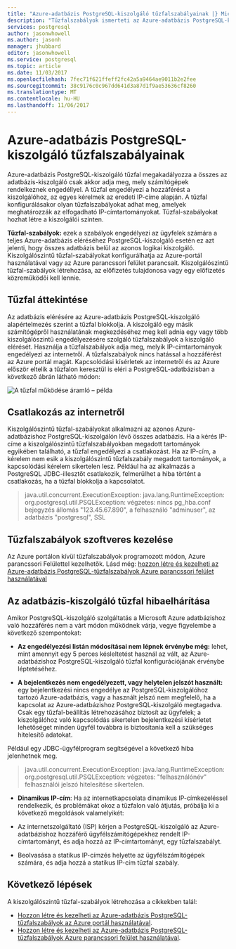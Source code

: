 ```yaml
---
title: "Azure-adatbázis PostgreSQL-kiszolgáló tűzfalszabályainak |} Microsoft Docs"
description: "Tűzfalszabályok ismerteti az Azure-adatbázis PostgreSQL-kiszolgáló számára."
services: postgresql
author: jasonwhowell
ms.author: jasonh
manager: jhubbard
editor: jasonwhowell
ms.service: postgresql
ms.topic: article
ms.date: 11/03/2017
ms.openlocfilehash: 7fec71f621ffeff2fc42a5a9464ae9011b2e2fee
ms.sourcegitcommit: 38c9176c0c967dd641d3a87d1f9ae53636cf8260
ms.translationtype: MT
ms.contentlocale: hu-HU
ms.lasthandoff: 11/06/2017
---
```

# <a name="azure-database-for-postgresql-server-firewall-rules"></a>Azure-adatbázis PostgreSQL-kiszolgáló tűzfalszabályainak
Azure-adatbázis PostgreSQL-kiszolgáló tűzfal megakadályozza a összes az adatbázis-kiszolgáló csak akkor adja meg, mely számítógépek rendelkeznek engedéllyel. A tűzfal engedélyezi a hozzáférést a kiszolgálóhoz, az egyes kérelmek az eredeti IP-címe alapján.
A tűzfal konfigurálásakor olyan tűzfalszabályokat adhat meg, amelyek meghatározzák az elfogadható IP-címtartományokat. Tűzfal-szabályokat hozhat létre a kiszolgálói szinten.

**Tűzfal-szabályok:** ezek a szabályok engedélyezi az ügyfelek számára a teljes Azure-adatbázis eléréséhez PostgreSQL-kiszolgáló esetén ez azt jelenti, hogy összes adatbázis belül az azonos logikai kiszolgáló. Kiszolgálószintű tűzfal-szabályokat konfigurálhatja az Azure-portál használatával vagy az Azure parancssori felület parancsait. Kiszolgálószintű tűzfal-szabályok létrehozása, az előfizetés tulajdonosa vagy egy előfizetés közreműködői kell lennie.

## <a name="firewall-overview"></a>Tűzfal áttekintése
Az adatbázis elérésére az Azure-adatbázis PostgreSQL-kiszolgáló alapértelmezés szerint a tűzfal blokkolja. A kiszolgáló egy másik számítógépről használatának megkezdéséhez meg kell adnia egy vagy több kiszolgálószintű engedélyezésére szolgáló tűzfalszabályok a kiszolgáló elérését. Használja a tűzfalszabályok adja meg, melyik IP-címtartományok engedélyezi az internetről. A tűzfalszabályok nincs hatással a hozzáférést az Azure portál magát.
Kapcsolódási kísérletek az internetről és az Azure először eltelik a tűzfalon keresztül is eléri a PostgreSQL-adatbázisban a következő ábrán látható módon:

![A tűzfal működése áramló – példa](media/concepts-firewall-rules/1-firewall-concept.png)

## <a name="connecting-from-the-internet"></a>Csatlakozás az internetről
Kiszolgálószintű tűzfal-szabályokat alkalmazni az azonos Azure-adatbázishoz PostgreSQL-kiszolgálón lévő összes adatbázis. Ha a kérés IP-címe a kiszolgálószintű tűzfalszabályokban megadott tartományok egyikében található, a tűzfal engedélyezi a csatlakozást.
Ha az IP-cím, a kérelem nem esik a kiszolgálószintű tűzfalszabály megadott tartományok, a kapcsolódási kérelem sikertelen lesz.
Például ha az alkalmazás a PostgreSQL JDBC-illesztőt csatlakozik, felmerülhet a hiba történt a csatlakozás, ha a tűzfal blokkolja a kapcsolatot.
> java.util.concurrent.ExecutionException: java.lang.RuntimeException: org.postgresql.util.PSQLException: végzetes: nincs pg\_hba.conf bejegyzés állomás "123.45.67.890", a felhasználó "adminuser", az adatbázis "postgresql", SSL

## <a name="programmatically-managing-firewall-rules"></a>Tűzfalszabályok szoftveres kezelése
Az Azure portálon kívül tűzfalszabályok programozott módon, Azure parancssori Felülettel kezelhetők.
Lásd még: [hozzon létre és kezelheti az Azure-adatbázis PostgreSQL-tűzfalszabályok Azure parancssori felület használatával](howto-manage-firewall-using-cli.md)

## <a name="troubleshooting-the-database-server-firewall"></a>Az adatbázis-kiszolgáló tűzfal hibaelhárítása
Amikor PostgreSQL-kiszolgáló szolgáltatás a Microsoft Azure adatbázishoz való hozzáférés nem a várt módon működnek várja, vegye figyelembe a következő szempontokat:

* **Az engedélyezési listán módosításai nem lépnek érvénybe még:** lehet, mint amennyit egy 5 perces késleltetést használ az vált, az Azure-adatbázishoz PostgreSQL-kiszolgáló tűzfal konfigurációjának érvénybe léptetéséhez.

* **A bejelentkezés nem engedélyezett, vagy helytelen jelszót használt:** egy bejelentkezési nincs engedélye az PostgreSQL-kiszolgálóhoz tartozó Azure-adatbázis, vagy a használt jelszó nem megfelelő, ha a kapcsolat az Azure-adatbázishoz PostgreSQL-kiszolgáló megtagadva. Csak egy tűzfal-beállítás létrehozásához biztosít az ügyfelek; a kiszolgálóhoz való kapcsolódás sikertelen bejelentkezési kísérletet lehetőséget minden ügyfél továbbra is biztosítania kell a szükséges hitelesítő adatokat.

Például egy JDBC-ügyfélprogram segítségével a következő hiba jelenhetnek meg.
> java.util.concurrent.ExecutionException: java.lang.RuntimeException: org.postgresql.util.PSQLException: végzetes: "felhasználónév" felhasználói jelszó hitelesítése sikertelen.

* **Dinamikus IP-cím**: Ha az internetkapcsolata dinamikus IP-címkezeléssel rendelkezik, és problémákat okoz a tűzfalon való átjutás, próbálja ki a következő megoldások valamelyikét:

* Az internetszolgáltató (ISP) kérjen a PostgreSQL-kiszolgáló az Azure-adatbázishoz hozzáférő ügyfélszámítógépekhez rendelt IP-címtartományt, és adja hozzá az IP-címtartományt, egy tűzfalszabályt.

* Beolvasása a statikus IP-címzés helyette az ügyfélszámítógépek számára, és adja hozzá a statikus IP-cím tűzfal szabály.

## <a name="next-steps"></a>Következő lépések
A kiszolgálószintű tűzfal-szabályok létrehozása a cikkekben talál:
* [Hozzon létre és kezelheti az Azure-adatbázis PostgreSQL-tűzfalszabályok az Azure portál használatával](howto-manage-firewall-using-portal.md).
* [Hozzon létre és kezelheti az Azure-adatbázis PostgreSQL-tűzfalszabályok Azure parancssori felület használatával](howto-manage-firewall-using-cli.md).
